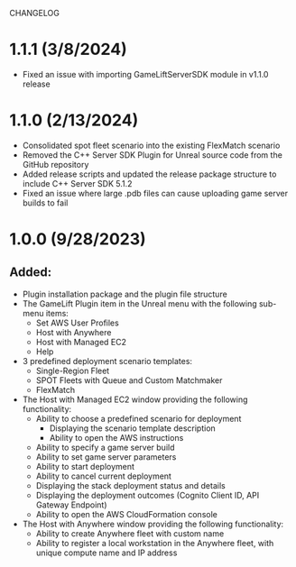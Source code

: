 CHANGELOG

# 1.1.1 (3/8/2024)

- Fixed an issue with importing GameLiftServerSDK module in v1.1.0 release

# 1.1.0 (2/13/2024)

- Consolidated spot fleet scenario into the existing FlexMatch scenario
- Removed the C++ Server SDK Plugin for Unreal source code from the GitHub repository
- Added release scripts and updated the release package structure to include C++ Server SDK 5.1.2
- Fixed an issue where large .pdb files can cause uploading game server builds to fail

# 1.0.0 (9/28/2023)

## Added:

- Plugin installation package and the plugin file structure
- The GameLift Plugin item in the Unreal menu with the following sub-menu items:
    - Set AWS User Profiles
    - Host with Anywhere
    - Host with Managed EC2
    - Help
- 3 predefined deployment scenario templates:
    - Single-Region Fleet
    - SPOT Fleets with Queue and Custom Matchmaker
    - FlexMatch
- The Host with Managed EC2 window providing the following functionality:
    - Ability to choose a predefined scenario for deployment
        - Displaying the scenario template description
        - Ability to open the AWS instructions
    - Ability to specify a game server build
    - Ability to set game server parameters
    - Ability to start deployment
    - Ability to cancel current deployment
    - Displaying the stack deployment status and details
    - Displaying the deployment outcomes (Cognito Client ID, API Gateway Endpoint)
    - Ability to open the AWS CloudFormation console
- The Host with Anywhere window providing the following functionality:
    - Ability to create Anywhere fleet with custom name
    - Ability to register a local workstation in the Anywhere fleet, with unique compute name and IP address
